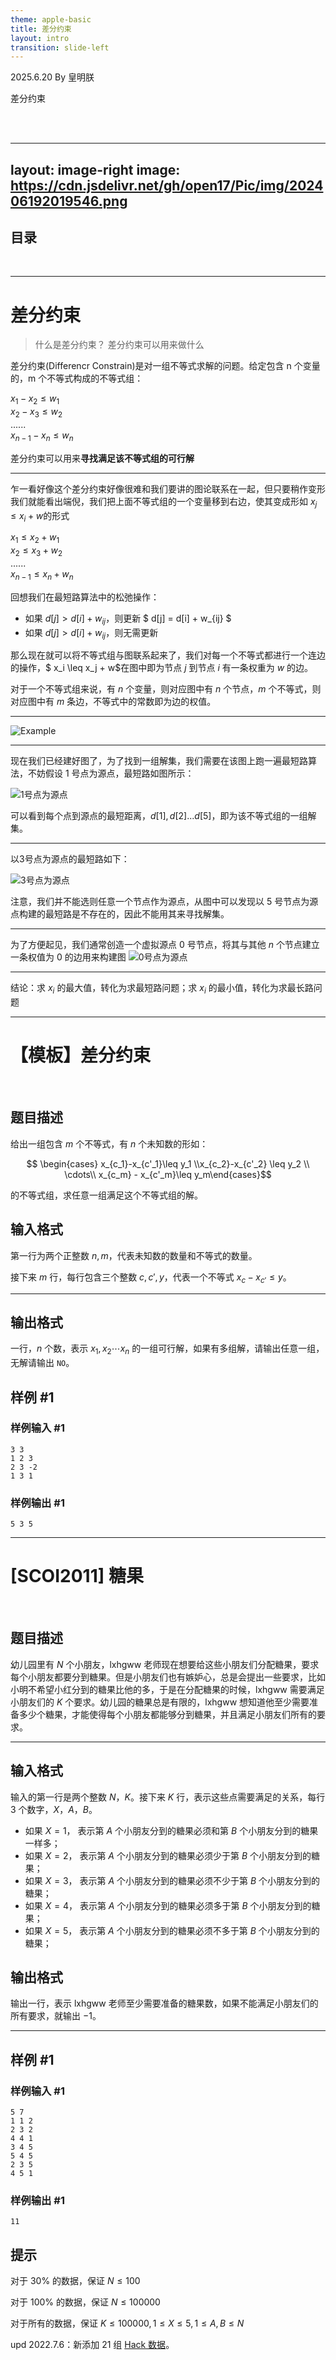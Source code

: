 ```yaml
---
theme: apple-basic
title: 差分约束
layout: intro
transition: slide-left
---
```

<div class="absolute top-10">
  <span class="font-700">
    2025.6.20 By 皇明朕
  </span>
</div>

<div class="absolute bottom-60">
  <p class="text-7xl">差分约束</p>
  <br>
</div>

<div class="w-60 absolute bottom-0 left-0 scale-50" v-click>
  <div class="relative w-40 h-40">
    <img
      v-motion
      :initial="{ x: 800, y: -100, scale: 1.5, rotate: -50 }"
      :enter="final"
      class="absolute inset-0"
      src="https://sli.dev/logo-square.png"
      alt=""
    />
    <img
      v-motion
      :initial="{ y: 500, x: -100, scale: 2 }"
      :enter="final"
      class="absolute inset-0"
      src="https://sli.dev/logo-circle.png"
      alt=""
    />
    <img
      v-motion
      :initial="{ x: 600, y: 400, scale: 2, rotate: 100 }"
      :enter="final"
      class="absolute inset-0"
      src="https://sli.dev/logo-triangle.png"
      alt=""
    />
  </div>
</div>

<script setup lang="ts">
const final = {
  x: 0,
  y: 0,
  rotate: 0,
  scale: 1,
  transition: {
    type: 'spring',
    damping: 10,
    stiffness: 20,
    mass: 2
  }
}
</script>

---
layout: image-right
image: https://cdn.jsdelivr.net/gh/open17/Pic/img/202406192019546.png
---

## 目录

<br>

<Toc minDepth="1" maxDepth="1"></Toc>

---

# 差分约束

> 什么是差分约束？ 差分约束可以用来做什么

差分约束(Differencr Constrain)是对一组不等式求解的问题。给定包含 n 个变量的，m 个不等式构成的不等式组：

$x_1 - x_2 \leq w_1$<br>
$x_2 - x_3 \leq w_2$<br>
$......$<br>
$x_{n-1} - x_n \leq w_n$<br>

差分约束可以用来<b>寻找满足该不等式组的可行解</b>

---

乍一看好像这个差分约束好像很难和我们要讲的图论联系在一起，但只要稍作变形我们就能看出端倪，我们把上面不等式组的一个变量移到右边，使其变成形如 $x_j \leq x_i + w$的形式

$x_1 \leq x_2 + w_1$<br>
$x_2 \leq x_3 + w_2$<br>
$......$<br>
$x_{n-1} \leq x_n + w_n$<br>


回想我们在最短路算法中的松弛操作：
- 如果 $d[j] > d[i] + w_{ij}$，则更新 $ d[j] = d[i] + w_{ij} $
- 如果 $d[j] > d[i] + w_{ij}$，则无需更新

那么现在就可以将不等式组与图联系起来了，我们对每一个不等式都进行一个连边的操作，$ x_i \leq x_j + w$在图中即为节点 $j$ 到节点 $i$ 有一条权重为 $w$ 的边。<br>

对于一个不等式组来说，有 $n$ 个变量，则对应图中有 $n$ 个节点，$m$ 个不等式，则对应图中有 $m$ 条边，不等式中的常数即为边的权值。

---

![Example](https://cdn.jsdelivr.net/gh/open17/Pic/img/202406201402493.png)

---

现在我们已经建好图了，为了找到一组解集，我们需要在该图上跑一遍最短路算法，不妨假设 $1$ 号点为源点，最短路如图所示：

![1号点为源点](https://cdn.jsdelivr.net/gh/open17/Pic/img/202406201402912.png)

可以看到每个点到源点的最短距离，$d[1], d[2]... d[5]$，即为该不等式组的一组解集。

---

以$3$号点为源点的最短路如下：

![3号点为源点](https://cdn.jsdelivr.net/gh/open17/Pic/img/202406201401494.png)

注意，我们并不能选则任意一个节点作为源点，从图中可以发现以 $5$ 号节点为源点构建的最短路是不存在的，因此不能用其来寻找解集。

---


为了方便起见，我们通常创造一个虚拟源点 $0$ 号节点，将其与其他 $n$ 个节点建立一条权值为 $0$ 的边用来构建图
![0号点为源点](https://cdn.jsdelivr.net/gh/open17/Pic/img/202406201403565.png)

---

结论：求 $x_i$ 的最大值，转化为求最短路问题；求 $x_i$ 的最小值，转化为求最长路问题

---

# 【模板】差分约束

<br>

## 题目描述

给出一组包含 $m$ 个不等式，有 $n$ 个未知数的形如：

$$ \begin{cases} x_{c_1}-x_{c'_1}\leq y_1 \\x_{c_2}-x_{c'_2} \leq y_2 \\ \cdots\\ x_{c_m} - x_{c'_m}\leq y_m\end{cases}$$

的不等式组，求任意一组满足这个不等式组的解。

## 输入格式

第一行为两个正整数 $n,m$，代表未知数的数量和不等式的数量。

接下来 $m$ 行，每行包含三个整数 $c,c',y$，代表一个不等式 $x_c-x_{c'}\leq y$。

---

## 输出格式

一行，$n$ 个数，表示 $x_1 , x_2 \cdots x_n$ 的一组可行解，如果有多组解，请输出任意一组，无解请输出 `NO`。

## 样例 #1

### 样例输入 #1

```
3 3
1 2 3
2 3 -2
1 3 1
```

### 样例输出 #1

```
5 3 5
```

---

# [SCOI2011] 糖果

<br>

## 题目描述

幼儿园里有 $N$ 个小朋友，$\text{lxhgww}$ 老师现在想要给这些小朋友们分配糖果，要求每个小朋友都要分到糖果。但是小朋友们也有嫉妒心，总是会提出一些要求，比如小明不希望小红分到的糖果比他的多，于是在分配糖果的时候，$\text{lxhgww}$ 需要满足小朋友们的 $K$ 个要求。幼儿园的糖果总是有限的，$\text{lxhgww}$ 想知道他至少需要准备多少个糖果，才能使得每个小朋友都能够分到糖果，并且满足小朋友们所有的要求。

---

## 输入格式

输入的第一行是两个整数 $N$，$K$。接下来 $K$ 行，表示这些点需要满足的关系，每行 $3$ 个数字，$X$，$A$，$B$。

+ 如果 $X=1$， 表示第 $A$ 个小朋友分到的糖果必须和第 $B$ 个小朋友分到的糖果一样多；
+ 如果 $X=2$， 表示第 $A$ 个小朋友分到的糖果必须少于第 $B$ 个小朋友分到的糖果；
+ 如果 $X=3$， 表示第 $A$ 个小朋友分到的糖果必须不少于第 $B$ 个小朋友分到的糖果；
+ 如果 $X=4$， 表示第 $A$ 个小朋友分到的糖果必须多于第 $B$ 个小朋友分到的糖果；
+ 如果 $X=5$， 表示第 $A$ 个小朋友分到的糖果必须不多于第 $B$ 个小朋友分到的糖果；

## 输出格式

输出一行，表示 $\text{lxhgww}$ 老师至少需要准备的糖果数，如果不能满足小朋友们的所有要求，就输出 $-1$。

---

## 样例 #1

### 样例输入 #1

```
5 7
1 1 2
2 3 2
4 4 1
3 4 5
5 4 5
2 3 5
4 5 1
```

### 样例输出 #1

```
11
```

## 提示

对于 $30\%$ 的数据，保证 $N\leq100$

对于 $100\%$ 的数据，保证 $N\leq100000$

对于所有的数据，保证 $K\leq100000, 1\leq X\leq5, 1\leq A, B\leq N$

$\text{upd 2022.7.6}$：新添加 $21$ 组 [Hack 数据](https://www.luogu.com.cn/discuss/454051)。